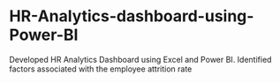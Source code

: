 # HR-Analytics-dashboard-using-Power-BI
Developed HR Analytics Dashboard using Excel and Power BI. Identified factors associated with the employee attrition rate
